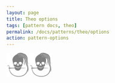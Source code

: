 ```yaml
---
layout: page
title: Theo options
tags: [pattern docs, theo]
permalink: /docs/patterns/theo/options
action: pattern-options
---
```

<div id="options"><p class="text-center"><img src="/img/logo/spinner.svg" alt="Loading..."></p></div>
